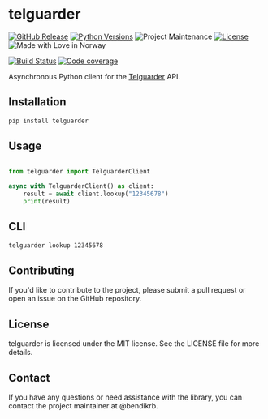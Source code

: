 # telguarder

[![GitHub Release][releases-shield]][releases]
[![Python Versions][py-versions-shield]][py-versions]
![Project Maintenance][maintenance-shield]
[![License][license-shield]][license]
![Made with Love in Norway][madewithlove-shield]

[![Build Status][build-shield]][build]
[![Code coverage][codecov-shield]][codecov]


Asynchronous Python client for the [Telguarder](https://www.telguarder.com/) API.

## Installation

```bash
pip install telguarder
```

## Usage

```python

from telguarder import TelguarderClient

async with TelguarderClient() as client:
    result = await client.lookup("12345678")
    print(result)

```

## CLI

```bash
telguarder lookup 12345678
```

## Contributing

If you'd like to contribute to the project, please submit a pull request or open an issue on the GitHub repository.

## License

telguarder is licensed under the MIT license. See the LICENSE file for more details.

## Contact

If you have any questions or need assistance with the library, you can contact the project maintainer at @bendikrb.


[license-shield]: https://img.shields.io/github/license/bendikrb/telguarder.svg
[license]: https://github.com/bendikrb/telguarder/blob/master/LICENSE.md
[releases-shield]: https://img.shields.io/pypi/v/telguarder
[releases]: https://github.com/bendikrb/telguarder/releases
[build-shield]: https://github.com/bendikrb/telguarder/actions/workflows/test.yaml/badge.svg
[build]: https://github.com/bendikrb/telguarder/actions/workflows/test.yaml
[maintenance-shield]: https://img.shields.io/maintenance/yes/2024.svg
[py-versions-shield]: https://img.shields.io/pypi/pyversions/telguarder
[py-versions]: https://pypi.org/project/telguarder/
[codecov-shield]: https://codecov.io/gh/bendikrb/telguarder/graph/badge.svg?token=011O5N9MKL
[codecov]: https://codecov.io/gh/bendikrb/telguarder
[madewithlove-shield]: https://madewithlove.now.sh/no?heart=true&colorB=%233584e4
